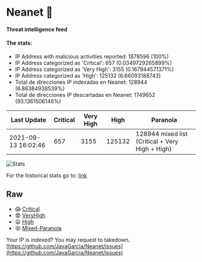 # Neanet :hocho:
#### Threat intelligence feed
#### The stats:

- IP Address with malicious activities reported: 1878596 (100%)
- IP Address categorized as 'Critical':  657 (0.0349729265899%)
- IP Address categorized as 'Very High':  3155 (0.167944571371%)
- IP Address categorized as 'High':  125132 (6.66093188743)
- Total de direcciones IP indexadas en Neanet:  128944 (6.86384938539%)
- Total de direcciones IP descartadas en Neanet:  1749652 (93.1361506146%)

| Last Update | Critical | Very High | High | Paranoia |
| --- | --- | --- | --- | --- |
| 2021-09-13 16:02:46 | 657 | 3155 | 125132 | 128944 mixed list (Critical + Very High + High)|

![Stats](https://docs.google.com/spreadsheets/d/e/2PACX-1vSnaNMIXVabIpDJjufMlzH7poXnshF3mgd8Is1g9ytUEzVsP5my4Trn8f-xkoLLQ38xpL3HtmUexLo6/pubchart?oid=501124687&format=image)

For the historical stats go to: [link](/stats.csv)
## Raw
- :scream: [Critical](https://raw.githubusercontent.com/JavaGarcia/Neanet/master/blacklists/neanet_critical.txt)
- :fearful: [VeryHigh](https://raw.githubusercontent.com/JavaGarcia/Neanet/master/blacklists/neanet_veryHigh.txtt)
- :frowning: [High](https://raw.githubusercontent.com/JavaGarcia/Neanet/master/blacklists/neanet_high.txt)
- :dizzy_face: [Mixed-Paranoia](https://raw.githubusercontent.com/JavaGarcia/Neanet/master/blacklists/neanet_all.txt)


Your IP is indexed? You may request to takedown. [https://github.com/JavaGarcia/Neanet/issues](https://github.com/JavaGarcia/Neanet/issues)







































































































































































































































































































































































































































































































































































































































































































































































































































































































































































































































































































































































































































































































































































































































































































































































































































































































































































































































































































































































































































































































































































































































































































































































































































































































































































































































































































































































































































































































































































































































































































































































































































































































































































































































































































































































































































































































































































































































































































































































































































































































































































































































































































































































































































































































































































































































































































































































































































































































































































































































































































































































































































































































































































































































































































































































































































































































































































































































































































































































































































































































































































































































































































































































































































































































































































































































































































































































































































































































































































































































































































































































































































































































































































































































































































































































































































































































































































































































































































































































































































































































































































































































































































































































































































































































































































































































































































































































































































































































































